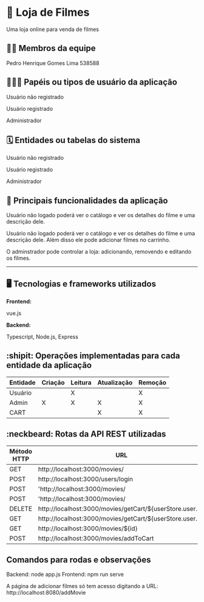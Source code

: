 # :checkered_flag:  Loja de Filmes
Uma loja online para venda de filmes


## :technologist: Membros da equipe

Pedro Henrique Gomes Lima 538588

## :people_holding_hands: Papéis ou tipos de usuário da aplicação

Usuário não registrado

Usuário registrado

Administrador

## :spiral_calendar: Entidades ou tabelas do sistema

Usuário não registrado

Usuário registrado

Administrador

## :triangular_flag_on_post:	 Principais funcionalidades da aplicação

Usuário não logado poderá ver o catálogo e ver os detalhes do filme e uma descrição dele.

Usuário não logado poderá ver o catálogo e ver os detalhes do filme e uma descrição dele. Além disso
ele pode adicionar filmes no carrinho. 

O adminstrador pode controlar a loja: adicionando, removendo e editando os filmes.


----

## :desktop_computer: Tecnologias e frameworks utilizados

**Frontend:**

vue.js

**Backend:**

Typescript, Node.js, Express


## :shipit: Operações implementadas para cada entidade da aplicação


| Entidade| Criação | Leitura | Atualização | Remoção |
| --- | --- | --- | --- | --- |
| Usuário |  |  X  |   | X |
| Admin | X | X |  X | X |
| CART |  |   | X | X |


## :neckbeard: Rotas da API REST utilizadas

| Método HTTP | URL |
| --- | --- |
| GET | http://localhost:3000/movies/ |
| POST | http://localhost:3000/users/login |
| POST | 'http://localhost:3000/movies/ |
| POST | 'http://localhost:3000/movies/ |
| DELETE | http://localhost:3000/movies/getCart/${userStore.user.id} |
| GET | http://localhost:3000/movies/getCart/${userStore.user.id} |
| GET | http://localhost:3000/movies/${id} |
| POST | http://localhost:3000/movies/addToCart |

## Comandos para rodas e observações
Backend: node app.js
Frontend: npm run serve

A página de adicionar filmes só tem acesso digitando a URL: http://localhost:8080/addMovie
